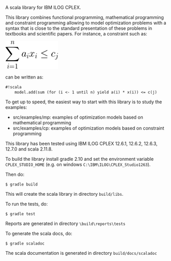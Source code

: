 A scala library for IBM ILOG CPLEX. 

This library combines functional programming, mathematical programming and constraint programming allowing to 
model optimization problems with a syntax that is close to the standard presentation of these problems in textbooks and 
scientific papers. For instance, a constraint such as:
 

![](equation.gif)

can be written as:

```
#!scala
    model.add(sum (for (i <- 1 until n) yield a(i) * x(i)) <= c(j)
```

To get up to speed, the easiest way to start with this library is to study the examples:
 
 * src/examples/mp: examples of optimization models based on mathematical programming
 * src/examples/cp: examples of optimization models based on constraint programming

This library has been tested using IBM ILOG CPLEX 12.6.1, 12.6.2, 12.6.3, 12.7.0 and scala 2.11.8.

To build the library install gradle 2.10 and set the environment variable `CPLEX_STUDIO_HOME` (e.g. 
on windows `C:\IBM\ILOG\CPLEX_Studio1263`).  

Then do:

```
$ gradle build
```

This will create the scala library in directory `build/libs`.


To run the tests, do:

```
$ gradle test
```

Reports are generated in directory `\build\reports\tests`

To generate the scala docs, do:

```
$ gradle scaladoc
```

The scala documentation is generated in directory `build/docs/scaladoc`